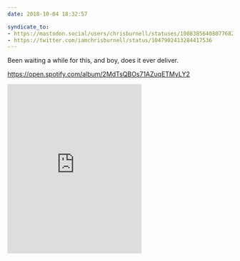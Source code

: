 ```yaml
---
date: 2018-10-04 18:32:57

syndicate_to:
- https://mastodon.social/users/chrisburnell/statuses/100838564080776825
- https://twitter.com/iamchrisburnell/status/1047902413284417536
---
```


Been waiting a while for this, and boy, does it ever deliver.

<noscript><a href="https://open.spotify.com/album/2MdTsQBOs71AZuqETMyLY2" rel="external">https://open.spotify.com/album/2MdTsQBOs71AZuqETMyLY2</a></noscript>
<iframe src="https://open.spotify.com/embed/track/1gnwGVoG7V08vMX3hyr90x" width="300" height="380" frameborder="0" allowtransparency="true" allow="encrypted-media"></iframe>
